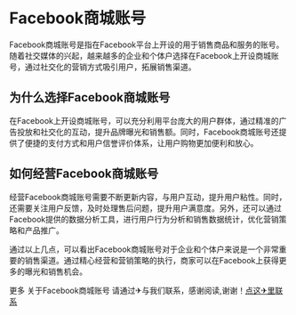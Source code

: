 # Facebook商城账号

Facebook商城账号是指在Facebook平台上开设的用于销售商品和服务的账号。随着社交媒体的兴起，越来越多的企业和个体户选择在Facebook上开设商城账号，通过社交化的营销方式吸引用户，拓展销售渠道。

## 为什么选择Facebook商城账号

在Facebook上开设商城账号，可以充分利用平台庞大的用户群体，通过精准的广告投放和社交化的互动，提升品牌曝光和销售额。同时，Facebook商城账号还提供了便捷的支付方式和用户信誉评价体系，让用户购物更加便利和放心。

## 如何经营Facebook商城账号

经营Facebook商城账号需要不断更新内容，与用户互动，提升用户粘性。同时，还需要关注用户反馈，及时处理售后问题，提升用户满意度。另外，还可以通过Facebook提供的数据分析工具，进行用户行为分析和销售数据统计，优化营销策略和产品推广。

通过以上几点，可以看出Facebook商城账号对于企业和个体户来说是一个非常重要的销售渠道。通过精心经营和营销策略的执行，商家可以在Facebook上获得更多的曝光和销售机会。

更多 关于Facebook商城账号 请通过✈与我们联系，感谢阅读,谢谢！[点这✈里联系](https://ss.k02.cc)